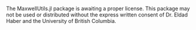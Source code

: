 The MaxwellUtils.jl package is awaiting a proper license. This package may not be used or distributed without the express written consent of Dr. Eldad Haber and the University of British Columbia.